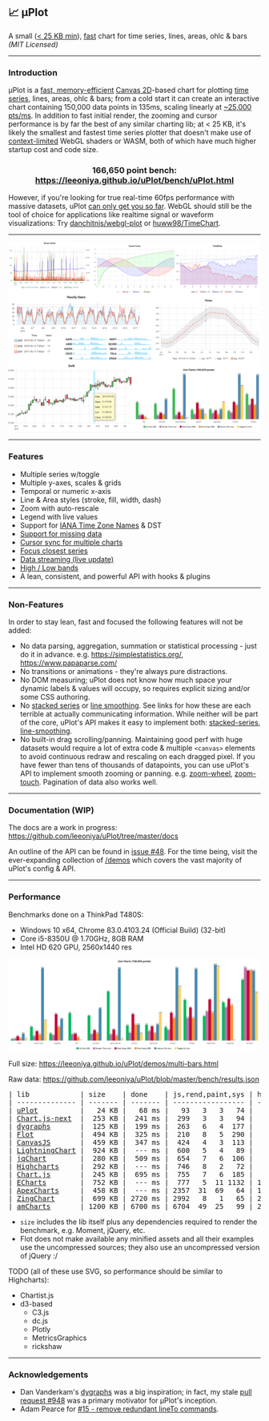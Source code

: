 ## 📈 μPlot

A small ([< 25 KB min](https://github.com/leeoniya/uPlot/tree/master/dist/uPlot.iife.min.js)), [fast](#performance) chart for time series, lines, areas, ohlc & bars _(MIT Licensed)_

---
### Introduction

μPlot is a [fast, memory-efficient](#performance) [Canvas 2D](https://developer.mozilla.org/en-US/docs/Web/API/CanvasRenderingContext2D)-based chart for plotting [time series](https://en.wikipedia.org/wiki/Time_series), lines, areas, ohlc & bars; from a cold start it can create an interactive chart containing 150,000 data points in 135ms, scaling linearly at [~25,000 pts/ms](https://leeoniya.github.io/uPlot/bench/uPlot-10M.html). In addition to fast initial render, the zooming and cursor performance is by far the best of any similar charting lib; at < 25 KB, it's likely the smallest and fastest time series plotter that doesn't make use of [context-limited](https://bugs.chromium.org/p/chromium/issues/detail?id=771792) WebGL shaders or WASM, both of which have much higher startup cost and code size.

<h3 align="center">166,650 point bench: <a href="https://leeoniya.github.io/uPlot/bench/uPlot.html">https://leeoniya.github.io/uPlot/bench/uPlot.html</a></h3>

However, if you're looking for true real-time 60fps performance with massive datasets, uPlot [can only get you so far](https://huww98.github.io/TimeChart/docs/performance).
WebGL should still be the tool of choice for applications like realtime signal or waveform visualizations:
Try [danchitnis/webgl-plot](https://github.com/danchitnis/webgl-plot) or [huww98/TimeChart](https://github.com/huww98/TimeChart).

---
![uPlot Chart](uPlot.png "uPlot Chart")

---
### Features

- Multiple series w/toggle
- Multiple y-axes, scales & grids
- Temporal or numeric x-axis
- Line & Area styles (stroke, fill, width, dash)
- Zoom with auto-rescale
- Legend with live values
- Support for [IANA Time Zone Names](https://en.wikipedia.org/wiki/List_of_tz_database_time_zones) & DST
- [Support for missing data](https://leeoniya.github.io/uPlot/demos/missing-data.html)
- [Cursor sync for multiple charts](https://leeoniya.github.io/uPlot/demos/sync-cursor.html)
- [Focus closest series](https://leeoniya.github.io/uPlot/demos/focus-cursor.html)
- [Data streaming (live update)](https://leeoniya.github.io/uPlot/demos/stream-data.html)
- [High / Low bands](https://leeoniya.github.io/uPlot/demos/high-low-bands.html)
- A lean, consistent, and powerful API with hooks & plugins

---
### Non-Features

In order to stay lean, fast and focused the following features will not be added:

- No data parsing, aggregation, summation or statistical processing - just do it in advance. e.g. https://simplestatistics.org/, https://www.papaparse.com/
- No transitions or animations - they're always pure distractions.
- No DOM measuring; uPlot does not know how much space your dynamic labels & values will occupy, so requires explicit sizing and/or some CSS authoring.
- No [stacked series](https://everydayanalytics.ca/2014/08/stacked-area-graphs-are-not-your-friend.html) or [line smoothing](http://www.vizwiz.com/2011/12/when-you-use-smoothed-line-chart-your.html). See links for how these are each terrible at actually communicating information. While neither will be part of the core, uPlot's API makes it easy to implement both: [stacked-series](https://leeoniya.github.io/uPlot/demos/stacked-series.html), [line-smoothing](https://leeoniya.github.io/uPlot/demos/line-smoothing.html).
- No built-in drag scrolling/panning. Maintaining good perf with huge datasets would require a lot of extra code & multiple `<canvas>` elements to avoid continuous redraw and rescaling on each dragged pixel. If you have fewer than tens of thousands of datapoints, you can use uPlot's API to implement smooth zooming or panning. e.g. [zoom-wheel](https://leeoniya.github.io/uPlot/demos/zoom-wheel.html), [zoom-touch](https://leeoniya.github.io/uPlot/demos/zoom-touch.html). Pagination of data also works well.

---
### Documentation (WIP)

The docs are a work in progress: https://github.com/leeoniya/uPlot/tree/master/docs

An outline of the API can be found in [issue #48](https://github.com/leeoniya/uPlot/issues/48). For the time being, visit the ever-expanding collection of [/demos](https://leeoniya.github.io/uPlot/demos/index.html) which covers the vast majority of uPlot's config & API.

---
### Performance

Benchmarks done on a ThinkPad T480S:

- Windows 10 x64, Chrome 83.0.4103.24 (Official Build) (32-bit)
- Core i5-8350U @ 1.70GHz, 8GB RAM
- Intel HD 620 GPU, 2560x1440 res

![uPlot Performance](perf.png "uPlot Performance")

Full size: https://leeoniya.github.io/uPlot/demos/multi-bars.html

Raw data: https://github.com/leeoniya/uPlot/blob/master/bench/results.json

<pre>
| lib            | size    | done    | js,rend,paint,sys | heap peak,final | interact (10s)      |
| -------------- | ------- | ------- | ----------------- | --------------- | ------------------- |
| <a href="https://leeoniya.github.io/uPlot/bench/uPlot.html">uPlot</a>          |   24 KB |   68 ms |   93   3   3   74 |  16 MB   3 MB   |  245  434  136  263 |
| <a href="https://leeoniya.github.io/uPlot/bench/Chart.js-next.html">Chart.js-next</a>  |  253 KB |  241 ms |  299   3   3   94 |  35 MB  28 MB   | 3029   35   96 6704 |
| <a href="https://leeoniya.github.io/uPlot/bench/dygraphs.html">dygraphs</a>       |  125 KB |  199 ms |  263   6   4  177 |  64 MB  47 MB   | 2610  268  331  441 |
| <a href="https://leeoniya.github.io/uPlot/bench/Flot.html">Flot</a>           |  494 KB |  325 ms |  210   8   5  290 |  25 MB  24 MB   | ---                 |
| <a href="https://leeoniya.github.io/uPlot/bench/CanvasJS.html">CanvasJS</a>       |  459 KB |  347 ms |  424   4   3  113 |  37 MB  26 MB   | 2499  561  346  456 |
| <a href="https://leeoniya.github.io/uPlot/bench/LightningChart.html">LightningChart</a> |  924 KB |  --- ms |  600   5   4   89 |  39 MB  13 MB   | 9534   34   56  119 |
| <a href="https://leeoniya.github.io/uPlot/bench/jqChart.html">jqChart</a>        |  280 KB |  509 ms |  654   7   6  106 |  92 MB  53 MB   | 1277  400  300  369 |
| <a href="https://leeoniya.github.io/uPlot/bench/Highcharts.html">Highcharts</a>     |  292 KB |  --- ms |  746   8   2   72 |  46 MB  30 MB   | 2102  778  200  290 |
| <a href="https://leeoniya.github.io/uPlot/bench/Chart.js.html">Chart.js</a>       |  245 KB |  695 ms |  755   7   6  185 |  78 MB  78 MB   | 6230    4   10 3009 |
| <a href="https://leeoniya.github.io/uPlot/bench/ECharts.html">ECharts</a>        |  752 KB |  --- ms |  777   5  11 1132 | 120 MB  81 MB   | 2425   60   54 7650 |
| <a href="https://leeoniya.github.io/uPlot/bench/ApexCharts.html">ApexCharts</a>     |  458 KB |  --- ms | 2357  31  69   64 | 162 MB  96 MB   | 2179  219 7806   59 |
| <a href="https://leeoniya.github.io/uPlot/bench/ZingChart.html">ZingChart</a>      |  699 KB | 2720 ms | 2992   8   1   65 | 202 MB 119 MB   | ---                 |
| <a href="https://leeoniya.github.io/uPlot/bench/amCharts.html">amCharts</a>       | 1200 KB | 6700 ms | 6704  49  25   99 | 268 MB 268 MB   | 6700 1414 1183  505 |
</pre>

- `size` includes the lib itself plus any dependencies required to render the benchmark, e.g. Moment, jQuery, etc.
- Flot does not make available any minified assets and all their examples use the uncompressed sources; they also use an uncompressed version of jQuery :/

TODO (all of these use SVG, so performance should be similar to Highcharts):

- Chartist.js
- d3-based
  - C3.js
  - dc.js
  - Plotly
  - MetricsGraphics
  - rickshaw

---
### Acknowledgements

- Dan Vanderkam's [dygraphs](https://github.com/danvk/dygraphs) was a big inspiration; in fact, my stale [pull request #948](https://github.com/danvk/dygraphs/pull/948) was a primary motivator for μPlot's inception.
- Adam Pearce for [#15 - remove redundant lineTo commands](https://github.com/leeoniya/uPlot/issues/15).
